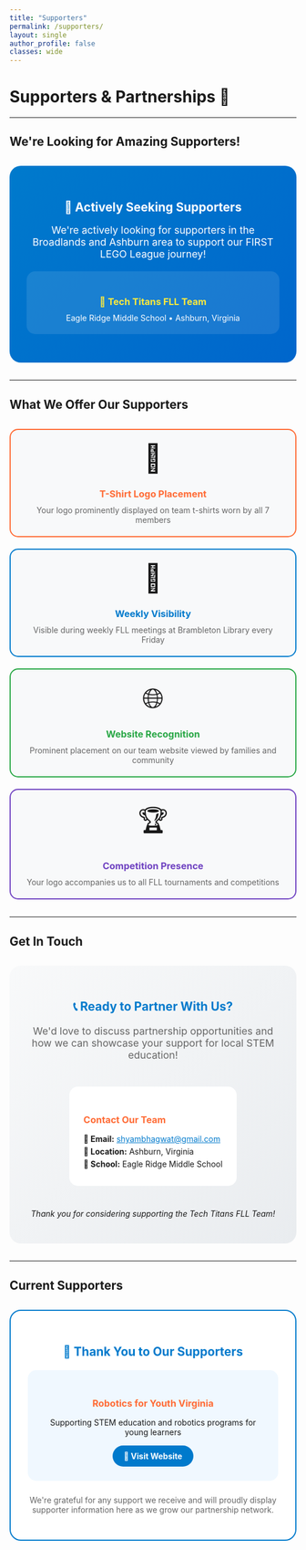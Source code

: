```yaml
---
title: "Supporters"
permalink: /supporters/
layout: single
author_profile: false
classes: wide
---
```


# Supporters & Partnerships 🤝

---

## We're Looking for Amazing Supporters!

<div style="text-align: center; background: linear-gradient(135deg, #007acc, #0066cc); color: white; padding: 30px; border-radius: 20px; margin: 30px 0;">
  <h2 style="color: white; margin-bottom: 15px;">🎯 Actively Seeking Supporters</h2>
  <p style="font-size: 1.1rem; margin-bottom: 20px;">We're actively looking for supporters in the Broadlands and Ashburn area to support our FIRST LEGO League journey!</p>
  
  <div style="background: rgba(255,255,255,0.1); padding: 20px; border-radius: 15px; margin: 20px 0;">
    <h3 style="color: #ffeb3b; margin-bottom: 10px;">🧱 Tech Titans FLL Team</h3>
    <p style="margin: 0;">Eagle Ridge Middle School • Ashburn, Virginia</p>
  </div>
</div>

---

## What We Offer Our Supporters

<div style="display: grid; grid-template-columns: repeat(auto-fit, minmax(250px, 1fr)); gap: 20px; margin: 30px 0;">
  
  <div style="background: #f8f9fa; border: 2px solid #ff6b35; border-radius: 15px; padding: 20px; text-align: center;">
    <div style="font-size: 3rem; margin-bottom: 15px;">👕</div>
    <h3 style="color: #ff6b35; margin-bottom: 10px;">T-Shirt Logo Placement</h3>
    <p style="color: #666; margin: 0;">Your logo prominently displayed on team t-shirts worn by all 7 members</p>
  </div>
  
  <div style="background: #f8f9fa; border: 2px solid #007acc; border-radius: 15px; padding: 20px; text-align: center;">
    <div style="font-size: 3rem; margin-bottom: 15px;">📍</div>
    <h3 style="color: #007acc; margin-bottom: 10px;">Weekly Visibility</h3>
    <p style="color: #666; margin: 0;">Visible during weekly FLL meetings at Brambleton Library every Friday</p>
  </div>
  
  <div style="background: #f8f9fa; border: 2px solid #28a745; border-radius: 15px; padding: 20px; text-align: center;">
    <div style="font-size: 3rem; margin-bottom: 15px;">🌐</div>
    <h3 style="color: #28a745; margin-bottom: 10px;">Website Recognition</h3>
    <p style="color: #666; margin: 0;">Prominent placement on our team website viewed by families and community</p>
  </div>
  
  <div style="background: #f8f9fa; border: 2px solid #6f42c1; border-radius: 15px; padding: 20px; text-align: center;">
    <div style="font-size: 3rem; margin-bottom: 15px;">🏆</div>
    <h3 style="color: #6f42c1; margin-bottom: 10px;">Competition Presence</h3>
    <p style="color: #666; margin: 0;">Your logo accompanies us to all FLL tournaments and competitions</p>
  </div>
  
</div>

---

## Get In Touch

<div style="background: linear-gradient(135deg, #f8f9fa, #e9ecef); padding: 30px; border-radius: 20px; margin: 30px 0; text-align: center;">
  <h2 style="color: #007acc; margin-bottom: 20px;">📞 Ready to Partner With Us?</h2>
  <p style="font-size: 1.1rem; color: #666; margin-bottom: 25px;">We'd love to discuss partnership opportunities and how we can showcase your support for local STEM education!</p>
  
  <div style="background: white; padding: 25px; border-radius: 15px; display: inline-block; text-align: left; margin: 20px;">
    <h3 style="color: #ff6b35; margin-bottom: 15px;">Contact Our Team</h3>
    <p style="margin: 5px 0;"><strong>📧 Email:</strong> <a href="mailto:shyambhagwat@gmail.com" style="color: #007acc;">shyambhagwat@gmail.com</a></p>
    <p style="margin: 5px 0;"><strong>📍 Location:</strong> Ashburn, Virginia</p>
    <p style="margin: 5px 0;"><strong>🏢 School:</strong> Eagle Ridge Middle School</p>
  </div>
  
  <p style="margin-top: 20px; font-style: italic;">Thank you for considering supporting the Tech Titans FLL Team!</p>
</div>

---

## Current Supporters

<div style="text-align: center; background: white; border: 2px solid #007acc; border-radius: 20px; padding: 30px; margin: 30px 0;">
  <h2 style="color: #007acc; margin-bottom: 20px;">🙏 Thank You to Our Supporters</h2>
  
  <div style="background: #f0f8ff; padding: 25px; border-radius: 15px; margin: 20px 0;">
    <h3 style="color: #ff6b35; margin-bottom: 15px;">Robotics for Youth Virginia</h3>
    <p style="margin-bottom: 15px;">Supporting STEM education and robotics programs for young learners</p>
    <a href="https://www.roboticsforyouth.org/" target="_blank" style="background: #007acc; color: white; padding: 10px 20px; border-radius: 25px; text-decoration: none; font-weight: bold; display: inline-block;">
      🔗 Visit Website
    </a>
  </div>
  
  <p style="color: #666; margin-top: 25px;">We're grateful for any support we receive and will proudly display supporter information here as we grow our partnership network.</p>
</div>
